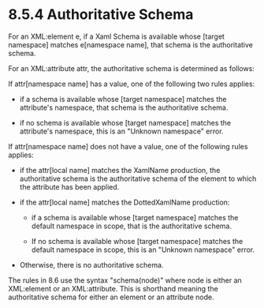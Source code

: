 <html dir="LTR" xmlns:mshelp="http://msdn.microsoft.com/mshelp" xmlns:ddue="http://ddue.schemas.microsoft.com/authoring/2003/5" xmlns:xlink="http://www.w3.org/1999/xlink" xmlns:tool="http://www.microsoft.com/tooltip"><body><input type="hidden" id="userDataCache" class="userDataStyle"><input type="hidden" id="hiddenScrollOffset"><img id="dropDownImage" style="display:none; height:0; width:0;" src="../local/drpdown.gif"><img id="dropDownHoverImage" style="display:none; height:0; width:0;" src="../local/drpdown_orange.gif"><img id="collapseImage" style="display:none; height:0; width:0;" src="../local/collapse.gif"><img id="expandImage" style="display:none; height:0; width:0;" src="../local/exp.gif"><img id="collapseAllImage" style="display:none; height:0; width:0;" src="../local/collall.gif"><img id="expandAllImage" style="display:none; height:0; width:0;" src="../local/expall.gif"><img id="copyImage" style="display:none; height:0; width:0;" src="../local/copycode.gif"><img id="copyHoverImage" style="display:none; height:0; width:0;" src="../local/copycodeHighlight.gif"><div id="header"><h1 class="heading">8.5.4 Authoritative Schema</h1></div><div id="mainSection"><div id="mainBody"><div id="allHistory" class="saveHistory" onsave="saveAll()" onload="loadAll()"></div>




<p xmlns:wsd="http://wsdev.schemas.microsoft.com/authoring/2008/2" xmlns:msxsl="urn:schemas-microsoft-com:xslt" xmlns:script="urn:script" xmlns:build="urn:build">
<div id="sectionSection0" class="section" name="collapseableSection"><content xmlns="http://ddue.schemas.microsoft.com/authoring/2003/5" xmlns:wsd="http://wsdev.schemas.microsoft.com/authoring/2008/2" xmlns:msxsl="urn:schemas-microsoft-com:xslt" xmlns:script="urn:script" xmlns:build="urn:build">
				</content></div><div id="sectionSection1" class="section" name="collapseableSection"><content xmlns="http://ddue.schemas.microsoft.com/authoring/2003/5" xmlns:wsd="http://wsdev.schemas.microsoft.com/authoring/2008/2" xmlns:msxsl="urn:schemas-microsoft-com:xslt" xmlns:script="urn:script" xmlns:build="urn:build">
					<p xmlns="">For an XML:element e, if a Xaml Schema is available whose [target namespace] matches e[namespace name], that schema is the authoritative schema.</p>
					<p xmlns="">For an XML:attribute attr, the authoritative schema is determined as follows:</p>
					<p xmlns="">If attr[namespace name] has a value, one of the following two rules applies:</p>
					<ul xmlns=""><li class="unordered">
							<p class="BulletedList">if a schema is available whose [target namespace] matches the attribute's namespace, that schema is the authoritative schema.</p>
						</li><li class="unordered">
							<p class="BulletedList">if no schema is available whose [target namespace] matches the attribute's namespace, this is an "Unknown namespace" error.</p>
						</li></ul>
					<p xmlns="">If attr[namespace name] does not have a value, one of the following rules applies:</p>
					<ul xmlns=""><li class="unordered">
							<p class="BulletedList">if the attr[local name] matches the <mshelp:link keywords="7c6f2125-eeaf-40f3-a7ab-adb3a43278a5" tabindex="0">XamlName</mshelp:link> production, the authoritative schema is the authoritative schema of the element to which the attribute has been applied.</p>
						</li><li class="unordered">
							<p class="BulletedList">if the attr[local name] matches the <mshelp:link keywords="d620005d-da18-49af-af5c-dda7d4ac3669" tabindex="0">DottedXamlName</mshelp:link> production:</p>
							<ul><li class="unordered">
									<p class="BulletedList2">if a schema is available whose [target namespace] matches the default namespace in scope, that is the authoritative schema.</p>
								</li><li class="unordered">
									<p class="BulletedList2">If no schema is available whose [target namespace] matches the default namespace in scope, this is an "Unknown namespace" error.</p>
								</li></ul>
						</li><li class="unordered">
							<p class="BulletedList">Otherwise, there is no authoritative schema.</p>
						</li></ul>
					<p xmlns="">The rules in <mshelp:link keywords="4a9c132a-23cc-4f59-b5be-48e166525355" tabindex="0">8.6</mshelp:link> use the syntax "schema(node)" where node is either an XML:element or an XML:attribute. This is shorthand meaning the authoritative schema for either an element or an attribute node.</p>
				</content></div><!--[if gte IE 5]>
			<tool:tip element="languageFilterToolTip" avoidmouse="false"/>
		<![endif]--></div><a name="feedback"></a><span></span></div></body></html>
